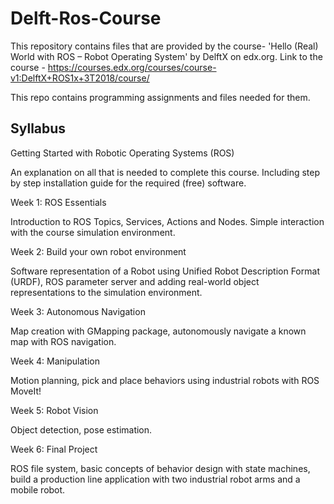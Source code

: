 # Delft-Ros-Course

This repository contains files that are provided by the course- 'Hello (Real) World with ROS – Robot Operating System' by DelftX on edx.org.
Link to the course - https://courses.edx.org/courses/course-v1:DelftX+ROS1x+3T2018/course/

This repo contains programming assignments and files needed for them.

## Syllabus ##  

Getting Started with Robotic Operating Systems (ROS)

An explanation on all that is needed to complete this course. Including step by step installation guide for the required (free) software. 

Week 1: ROS Essentials

Introduction to ROS Topics, Services, Actions and Nodes. Simple interaction with the course simulation environment.

Week 2: Build your own robot environment

Software representation of a Robot using Unified Robot Description Format (URDF), ROS parameter server and adding real-world object representations to the simulation environment.

Week 3: Autonomous Navigation

Map creation with GMapping package, autonomously navigate a known map with ROS navigation.

Week 4: Manipulation

Motion planning, pick and place behaviors using industrial robots with ROS MoveIt!

Week 5: Robot Vision

Object detection, pose estimation.

Week 6: Final Project

ROS file system, basic concepts of behavior design with state machines, build a production line application with two industrial robot arms and a mobile robot.
